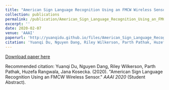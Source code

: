 ```yaml
---
title: "American Sign Language Recognition Using an FMCW Wireless Sensor"
collection: publications
permalink: /publication/American_Sign_Language_Recognition_Using_an_FMCW_Wireless_Sensor
excerpt: ''
date: 2020-02-07
venue: 'AAAI'
paperurl: 'http://yuanqidu.github.io/files/American_Sign_Language_Recognition_Using_an_FMCW_Wireless_Sensor.pdf'
citation: 'Yuanqi Du, Nguyen Dang, Riley Wilkerson, Parth Pathak, Huzefa Rangwala, Jana Kosecka. (2020). &quot;American Sign Language Recognition Using an FMCW Wireless Sensor.&quot; <i>AAAI 2020</i> (Student Abstract)'
---
```


[Download paper here](http://yuanqidu.github.io/files/American_Sign_Language_Recognition_Using_an_FMCW_Wireless_Sensor.pdf)

Recommended citation: Yuanqi Du, Nguyen Dang, Riley Wilkerson, Parth Pathak, Huzefa Rangwala, Jana Kosecka. (2020). &quot;American Sign Language Recognition Using an FMCW Wireless Sensor.&quot; <i>AAAI 2020</i> (Student Abstract).
